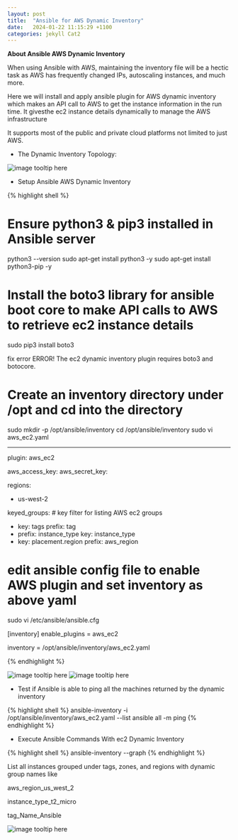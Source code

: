 ```yaml
---
layout: post
title:  "Ansible for AWS Dynamic Inventory"
date:   2024-01-22 11:15:29 +1100
categories: jekyll Cat2
---
```



<b>About Ansible AWS Dynamic Inventory </b>

When using Ansible with AWS, maintaining the inventory file will be a hectic task as AWS has frequently changed IPs, autoscaling instances, and much more.

Here we will install and apply ansible plugin for AWS dynamic inventory which makes an API call to AWS to get the instance information in the run time. It givesthe ec2 instance details dynamically to manage the AWS infrastructure

It supports most of the public and private cloud platforms not limited to just AWS. 


- The Dynamic Inventory Topology: 

![image tooltip here](/assets/ansible-inventory.png)

- Setup Ansible AWS Dynamic Inventory

{% highlight shell %}

# Ensure python3 & pip3 installed in Ansible server
python3 --version
sudo apt-get install python3 -y
sudo apt-get install python3-pip -y

# Install the boto3 library for ansible boot core to make API calls to AWS to retrieve ec2 instance details
sudo pip3 install boto3

fix error
ERROR! The ec2 dynamic inventory plugin requires boto3 and botocore.


# Create an inventory directory under /opt and cd into the directory
sudo mkdir -p /opt/ansible/inventory
cd /opt/ansible/inventory
sudo vi aws_ec2.yaml

---
plugin: aws_ec2

aws_access_key: <xxx-AWS-ACCESS-KEY-HERE>
aws_secret_key: <xx-AWS-SECRET-KEY-HERE>

regions:
  - us-west-2

keyed_groups:  # key filter for listing AWS ec2 groups
  - key: tags
    prefix: tag
  - prefix: instance_type
    key: instance_type
  - key: placement.region
    prefix: aws_region

# edit ansible config file to enable AWS plugin and set inventory as above yaml
sudo vi /etc/ansible/ansible.cfg

[inventory]
enable_plugins = aws_ec2

inventory      = /opt/ansible/inventory/aws_ec2.yaml

{% endhighlight %}


![image tooltip here](/assets/ec2-enable.png)
![image tooltip here](/assets/ec2-inventory.png)

- Test if Ansible is able to ping all the machines returned by the dynamic inventory

{% highlight shell %}
ansible-inventory -i /opt/ansible/inventory/aws_ec2.yaml --list
ansible all -m ping
{% endhighlight %}

- Execute Ansible Commands With ec2 Dynamic Inventory

{% highlight shell %}
ansible-inventory --graph
{% endhighlight %}

List all instances grouped under tags, zones, and regions with dynamic group names like 

aws_region_us_west_2 

instance_type_t2_micro

tag_Name_Ansible

![image tooltip here](/assets/list-aws-ec2.png)





